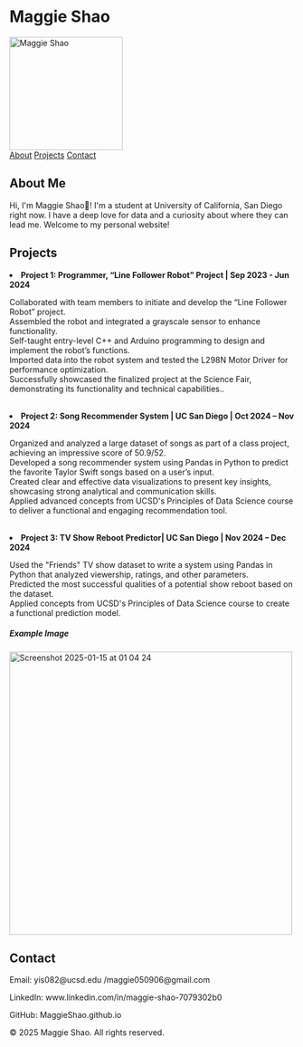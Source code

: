 # Maggie Shao

<img src="https://github.com/user-attachments/assets/575215e2-199d-4820-9d8b-32bd738e910c" alt="Maggie Shao" width="200">

<html lang="en">
<head>
    <meta charset="UTF-8">
    <meta name="viewport" content="width=device-width, initial-scale=1.0">
  
  

  
    
  

<div class="nav">
    <a href="#about">About</a>
    <a href="#projects">Projects</a>
    <a href="#contact">Contact</a>
</div>

<div class="content" id="about">
    <h2>About Me</h2>
    <p>Hi, I'm Maggie Shao👋! I'm a student at University of California, San Diego right now. I have a deep love for data and a curiosity about where they can lead me. Welcome to my personal website!</p>
</div>

<div class="content" id="projects">
    <h2>Projects</h2>
        <li><strong>Project 1: Programmer, “Line Follower Robot” Project | Sep 2023 - Jun 2024</strong>


Collaborated with team members to initiate and develop the “Line Follower Robot” project.<br>
Assembled the robot and integrated a grayscale sensor to enhance functionality.<br>
Self-taught entry-level C++ and Arduino programming to design and implement the robot’s functions.<br>
Imported data into the robot system and tested the L298N Motor Driver for performance optimization.<br>
Successfully showcased the finalized project at the Science Fair, demonstrating its functionality and technical capabilities..</li><br>
        <li><strong>Project 2: Song Recommender System | UC San Diego | Oct 2024 – Nov 2024</strong>

Organized and analyzed a large dataset of songs as part of a class project, achieving an impressive score of 50.9/52.<br>
Developed a song recommender system using Pandas in Python to predict the favorite Taylor Swift songs based on a user’s input.<br>
Created clear and effective data visualizations to present key insights, showcasing strong analytical and communication skills.<br>
Applied advanced concepts from UCSD's Principles of Data Science course to deliver a functional and engaging recommendation tool.</li><br>
        <li><strong>Project 3: TV Show Reboot Predictor| UC San Diego | Nov 2024 – Dec 2024</strong>
        
Used the "Friends" TV show dataset to write a system using Pandas in Python that analyzed viewership, ratings, and other parameters.<br>
Predicted the most successful qualities of a potential show reboot based on the dataset.<br>
Applied concepts from UCSD's Principles of Data Science course to create a functional prediction model.</li>
   
<h5>Example Image</h5>
    <img src="https://github.com/user-attachments/assets/84ba369a-e536-4758-86ef-10fa7f2166c6" alt="Screenshot 2025-01-15 at 01 04 24" width="500">
</div>

<div class="content" id="contact">
    <h2>Contact</h2>
    <p>Email: yis082@ucsd.edu /maggie050906@gmail.com</p>
    <p>LinkedIn: www.linkedin.com/in/maggie-shao-7079302b0</p>
    <p>GitHub: MaggieShao.github.io</p>
</div>

<footer>
    <p>&copy; 2025 Maggie Shao. All rights reserved.</p>
</footer>
